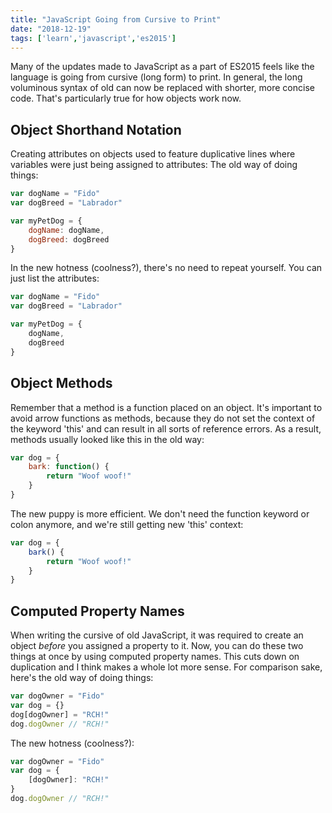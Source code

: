 ```yaml
---
title: "JavaScript Going from Cursive to Print"
date: "2018-12-19"
tags: ['learn','javascript','es2015']
---
```


Many of the updates made to JavaScript as a part of ES2015 feels like the language is going from cursive (long form) to print.  In general, the long voluminous syntax of old can now be replaced with shorter, more concise code.  That's particularly true for how objects work now.

## Object Shorthand Notation
Creating attributes on objects used to feature duplicative lines where variables were just being assigned to attributes:
The old way of doing things:
```javascript
var dogName = "Fido"
var dogBreed = "Labrador"

var myPetDog = {
    dogName: dogName,
    dogBreed: dogBreed
}
```

In the new hotness (coolness?), there's no need to repeat yourself.  You can just list the attributes:
```javascript
var dogName = "Fido"
var dogBreed = "Labrador"

var myPetDog = {
    dogName,
    dogBreed
}
```

## Object Methods
Remember that a method is a function placed on an object.  It's important to avoid arrow functions as methods, because they do not set the context of the keyword 'this' and can result in all sorts of reference errors.  As a result, methods usually looked like this in the old way:
```javascript
var dog = {
    bark: function() {
        return "Woof woof!"
    }
}
```

The new puppy is more efficient.  We don't need the function keyword or colon anymore, and we're still getting new 'this' context:
```javascript
var dog = {
    bark() {
        return "Woof woof!"
    }
}
```

## Computed Property Names
When writing the cursive of old JavaScript, it was required to create an object *before* you assigned a property to it.  Now, you can do these two things at once by using computed property names.  This cuts down on duplication and I think makes a whole lot more sense.  For comparison sake, here's the old way of doing things:
```javascript
var dogOwner = "Fido"
var dog = {}
dog[dogOwner] = "RCH!"
dog.dogOwner // "RCH!"
```

The new hotness (coolness?):
```javascript
var dogOwner = "Fido"
var dog = {
    [dogOwner]: "RCH!"
}
dog.dogOwner // "RCH!"
```